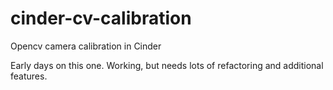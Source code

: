 cinder-cv-calibration
=====================

Opencv camera calibration in Cinder

Early days on this one. Working, but needs lots of refactoring and additional features.
